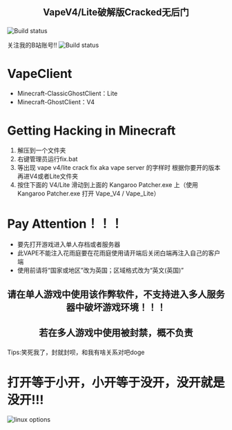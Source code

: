 ## <p align="center">VapeV4/Lite破解版Cracked无后门</p>
![Build status](https://www.vape.gg/)

关注我的B站账号!!
![Build status]([https://www.vape.gg/](https://space.bilibili.com/3493112309614889))
# VapeClient
- Minecraft-ClassicGhostClient：Lite
- Minecraft-GhostClient：V4


# Getting Hacking in Minecraft
1. 解压到一个文件夹
2. 右键管理员运行fix.bat
3. 等出现 vape v4/lite crack fix aka vape server 的字样时 根据你要开的版本再进V4或者Lite文件夹
4. 按住下面的  V4/Lite  滑动到上面的  Kangaroo Patcher.exe  上（使用 Kangaroo Patcher.exe 打开 Vape_V4 / Vape_Lite）

# Pay Attention！！！
- 要先打开游戏进入单人存档或者服务器
- 此VAPE不能注入花雨庭要在花雨庭使用请开端后关闭白端再注入自己的客户端
- 使用前请将“国家或地区”改为英国；区域格式改为“英文(英国)”


## <p align="center">请在单人游戏中使用该作弊软件，不支持进入多人服务器中破坏游戏环境！！！</p>
## <p align="center">若在多人游戏中使用被封禁，概不负责</p>

Tips:笑死我了，封就封呗，和我有啥关系对吧doge
# 打开等于小开，小开等于没开，没开就是没开!!!
![linux options]([https://cloud.githubusercontent.com/assets/13227314/21706500/76fdb962-d37c-11e6-9284-093ad065aeca.PNG](https://www.bilibili.com/video/BV1kx4y1d7pS/?spm_id_from=333.337.search-card.all.click)https://www.bilibili.com/video/BV1kx4y1d7pS/?spm_id_from=333.337.search-card.all.click)

